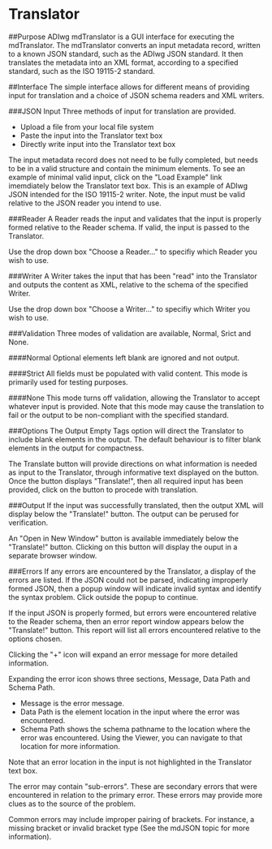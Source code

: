 # Translator
##Purpose
ADIwg mdTranslator is a GUI interface for executing the mdTranslator. The mdTranslator converts an input metadata record, written to a known JSON standard, such as the ADIwg JSON standard. It then translates  the metadata into an XML format, according to a specified standard, such as the ISO 19115-2 standard.

##Interface
The simple interface allows for different means of providing input for translation and a choice of JSON schema readers and XML writers.

###JSON Input
Three methods of input for translation are provided.
+ Upload a file from your local file system
+ Paste the input into the Translator text box
+ Directly write input into the Translator text box

The input metadata record does not need to be fully completed, but needs to be in a valid structure and contain the minimum elements. To see an example of minimal valid input, click on the "Load Example" link imemdiately below the Translator text box. This is an example of ADIwg JSON intended for the ISO 19115-2 writer. Note, the input must be valid relative to the JSON reader you intend to use.

###Reader
A Reader reads the input and validates that the input is properly formed relative to the Reader schema. If valid, the input is passed to the Translator.

Use the drop down box "Choose a Reader..." to specifiy which Reader you wish to use.

###Writer
A Writer takes the input that has been "read" into the Translator and outputs the content as XML, relative to the schema of the specified Writer.

Use the drop down box "Choose a Writer..." to specifiy which Writer you wish to use.

###Validation
Three modes of validation are available, Normal, Srict and None.

####Normal
Optional elements left blank are ignored and not output.

####Strict
All fields must be populated with valid content. This mode is primarily used for testing purposes.

####None
This mode turns off validation, allowing the Translator to accept whatever input is provided. Note that this mode may cause the translation to fail or the output to be non-compliant with the specified standard.

###Options
The Output Empty Tags option will direct the Translator to include blank elements in the output. The default behaviour is to filter blank elements in the output for compactness.

The Translate button will provide directions on what information is needed as input to the Translator, through informative text displayed on the button. Once the button displays "Translate!", then all required input has been provided, click on the button to procede with translation.

###Output
If the input was successfully translated, then the output XML will display below the "Translate!" button. The output can be perused for verification.

An "Open in New Window" button is available immediately below the "Translate!" button. Clicking on this button will display the ouput in a separate browser window.

###Errors
If any errors are encountered by the Translator, a display of the errors are listed. If the JSON could not be parsed, indicating improperly formed JSON, then a popup window will indicate invalid syntax and identify the syntax problem. Click outside the popup to continue.

If the input JSON is properly formed, but errors were encountered relative to the Reader schema, then an error report window appears below the "Translate!" button. This report will list all errors encountered relative to the options chosen.

Clicking the "+" icon will expand an error message for more detailed information.

Expanding the error icon shows three sections, Message, Data Path and Schema Path.

+ Message is the error message.
+ Data Path is the element location in the input where the error was encountered.
+ Schema Path shows the schema pathname to the location where the error was encountered. Using the Viewer, you can navigate to that location for more information.

Note that an error location in the input is not highlighted in the Translator text box.

The error may contain "sub-errors". These are secondary errors that were encountered in relation to the primary error. These errors may provide more clues as to the source of the problem.

Common errors may include improper pairing of brackets. For instance, a missing bracket or invalid bracket type (See the mdJSON topic for more information).

